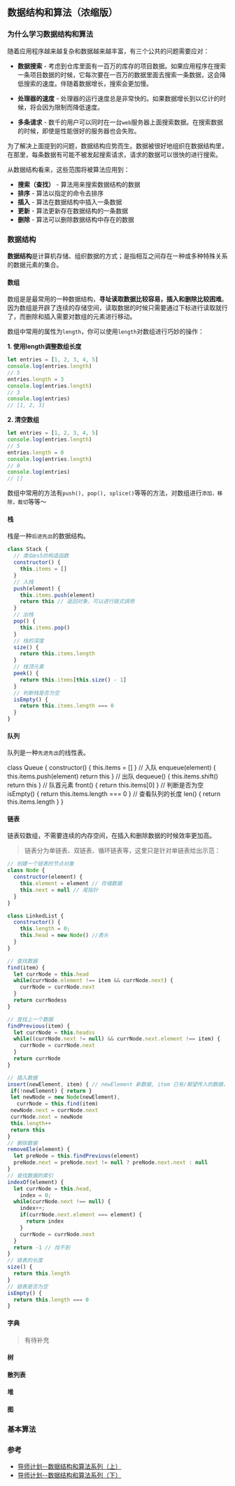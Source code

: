 ## 数据结构和算法（浓缩版）

### 为什么学习数据结构和算法

随着应用程序越来越复杂和数据越来越丰富，有三个公共的问题需要应对：

- **数据搜索** - 考虑到仓库里面有一百万的库存的项目数据。如果应用程序在搜索一条项目数据的时候，它每次要在一百万的数据里面去搜索一条数据，这会降低搜索的速度。伴随着数据增长，搜索会更加慢。

- **处理器的速度** -  处理器的运行速度总是非常快的。如果数据增长到以亿计的时候，将会因为限制而降低速度。

- **多条请求** - 数千的用户可以同时在一台`web`服务器上面搜索数据。在搜索数据的时候，即使是性能很好的服务器也会失败。

为了解决上面提到的问题，数据结构应势而生。数据被很好地组织在数据结构里，在那里，每条数据有可能不被发起搜索请求，请求的数据可以很快的进行搜索。

从数据结构看来，这些范围将被算法应用到：

- **搜索（查找）** - 算法用来搜索数据结构的数据
- **排序** - 算法以指定的命令去排序
- **插入** - 算法在数据结构中插入一条数据
- **更新** - 算法更新存在数据结构的一条数据
- **删除** - 算法可以删除数据结构中存在的数据

### 数据结构

**数据结构**是计算机存储、组织数据的方式；是指相互之间存在一种或多种特殊关系的数据元素的集合。

#### 数组

数组是是最常用的一种数据结构，**寻址读取数据比较容易，插入和删除比较困难**。因为数组是开辟了连续的存储空间，读取数据的时候只需要通过下标进行读取就行了，而删除和插入需要对数组的元素进行移动。

数组中常用的属性为`length`，你可以使用`length`对数组进行巧妙的操作：

**1. 使用length调整数组长度**

```javascript
let entries = [1, 2, 3, 4, 5]
console.log(entries.length)
// 5
entries.length = 3
console.log(entries.length)
// 3
console.log(entries)
// [1, 2, 3]
```

**2. 清空数组**

```javascript
let entries = [1, 2, 3, 4, 5]
console.log(entries.length)
// 5
entries.length = 0
console.log(entries.length)
// 0
console.log(entries)
// []
```

数组中常用的方法有`push(), pop(), splice()`等等的方法，对数组进行`添加，移除，裁切`等等～

#### 栈

栈是一种`后进先出`的数据结构。

```javascript
class Stack {
  // 类似es5的构造函数
  constructor() {
    this.items = []
  }
  // 入栈
  push(element) {
    this.items.push(element)
    return this // 返回对象，可以进行链式调用
  }
  // 出栈
  pop() {
  	this.items.pop()
  }
  // 栈的深度
  size() {
    return this.items.length
  }
  // 栈顶元素
  peek() {
    return this.items[this.size() - 1]
  }
  // 判断栈是否为空
  isEmpty() {
    return this.items.length === 0
  }
}
```


#### 队列

队列是一种`先进先出`的线性表。

class Queue {
  constructor() {
    this.items = []
  }
  // 入队
  enqueue(element) {
  	this.items.push(element)
  	return this
  }
  // 出队
  dequeue() {
  	this.items.shift()
  	return this
  }
  // 队首元素
  front() {
    return this.items[0]
  }
  // 判断是否为空
  isEmpty() {
    return this.items.length === 0 
  }
  // 查看队列的长度
  len() {
  	return this.items.length
  }
}


#### 链表

链表较数组，不需要连续的内存空间，在插入和删除数据的时候效率更加高。

> 链表分为单链表、双链表、循环链表等，这里只是针对单链表给出示范：

```javascript
// 创建一个链表的节点对象
class Node {
  constructor(element) {
    this.element = element // 存储数据
    this.next = null // 尾指针
  }
}
```

```javascript
class LinkedList {
  constructor() {
    this.length = 0;
    this.head = new Node() //表头
  }
}

// 查找数据
find(item) {
  let currNode = this.head
  while(currNode.element !== item && currNode.next) {
  	currNode = currNode.next
  }
  return currNodess
}

// 查找上一个数据
findPrevious(item) {
  let currNode = this.headss
  while((currNode.next != null) && currNode.next.element !== item) {
    currNode = currNode.next
  }
  return currNode
}

// 插入数据
insert(newElement, item) { // newElement 新数据, item 已有/期望传入的数据，非填
 if(!newElement) { return }
 let newNode = new Node(newElement),
   currNode = this.find(item)
 newNode.next = currNode.next
 currNode.next = newNode
 this.length++
 return this
}
// 删除数据
removeEle(element) {
  let preNode = this.findPrevious(element)
  preNode.next = preNode.next != null ? preNode.next.next : null
}
// 查找数据的索引
indexOf(element) {
  let currNode = this.head,
    index = 0;
  while(currNode.next !== null) {
    index++;
    if(currNode.next.element === element) {
      return index
    }
    currNode = currNode.next
  }
  return -1 // 找不到
}
// 链表的长度
size() {
  return this.length
}
// 链表是否为空
isEmpty() {
  return this.length === 0
}
```

#### 字典

> 有待补充



#### 树



#### 散列表



#### 堆



#### 图





### 基本算法



### 参考

- [导师计划--数据结构和算法系列（上）](https://juejin.im/post/5c98b7215188252da8737c33)
- [导师计划--数据结构和算法系列（下）](https://juejin.im/post/5ca9b0a2e51d452b5372ed8f)

